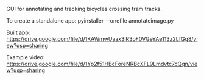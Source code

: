 GUI for annotating and tracking bicycles crossing tram tracks.

To create a standalone app: pyinstaller --onefile annotateimage.py

Built app: <https://drive.google.com/file/d/1KAWmwUaax3iR3oF0VGeYAe113z2LfGg8/view?usp=sharing>

Example video: <https://drive.google.com/file/d/1Yp2f51HBcForeNRBcXFL9Lmdvtc7cQqn/view?usp=sharing>
